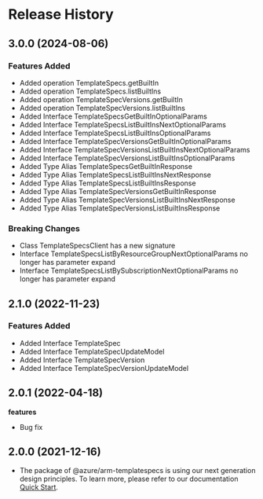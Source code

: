 # Release History
    
## 3.0.0 (2024-08-06)
    
### Features Added

  - Added operation TemplateSpecs.getBuiltIn
  - Added operation TemplateSpecs.listBuiltIns
  - Added operation TemplateSpecVersions.getBuiltIn
  - Added operation TemplateSpecVersions.listBuiltIns
  - Added Interface TemplateSpecsGetBuiltInOptionalParams
  - Added Interface TemplateSpecsListBuiltInsNextOptionalParams
  - Added Interface TemplateSpecsListBuiltInsOptionalParams
  - Added Interface TemplateSpecVersionsGetBuiltInOptionalParams
  - Added Interface TemplateSpecVersionsListBuiltInsNextOptionalParams
  - Added Interface TemplateSpecVersionsListBuiltInsOptionalParams
  - Added Type Alias TemplateSpecsGetBuiltInResponse
  - Added Type Alias TemplateSpecsListBuiltInsNextResponse
  - Added Type Alias TemplateSpecsListBuiltInsResponse
  - Added Type Alias TemplateSpecVersionsGetBuiltInResponse
  - Added Type Alias TemplateSpecVersionsListBuiltInsNextResponse
  - Added Type Alias TemplateSpecVersionsListBuiltInsResponse

### Breaking Changes

  - Class TemplateSpecsClient has a new signature
  - Interface TemplateSpecsListByResourceGroupNextOptionalParams no longer has parameter expand
  - Interface TemplateSpecsListBySubscriptionNextOptionalParams no longer has parameter expand
    
    
## 2.1.0 (2022-11-23)
    
### Features Added

  - Added Interface TemplateSpec
  - Added Interface TemplateSpecUpdateModel
  - Added Interface TemplateSpecVersion
  - Added Interface TemplateSpecVersionUpdateModel
    
## 2.0.1 (2022-04-18)

**features**

  - Bug fix

## 2.0.0 (2021-12-16)

- The package of @azure/arm-templatespecs is using our next generation design principles. To learn more, please refer to our documentation [Quick Start](https://aka.ms/azsdk/js/mgmt/quickstart).
